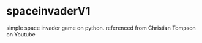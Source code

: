 # spaceinvaderV1
simple space invader game on python. referenced from Christian Tompson on Youtube 

